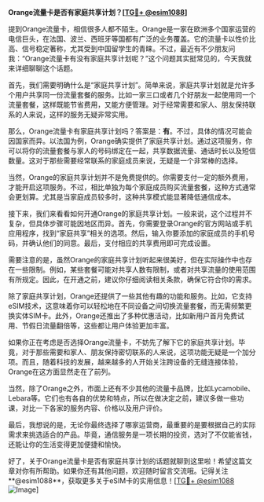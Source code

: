 **Orange流量卡是否有家庭共享计划？[[TG💪+ @esim1088](https://t.me/s/esim1088)]**

提到Orange流量卡，相信很多人都不陌生。Orange是一家在欧洲多个国家运营的电信巨头，在法国、波兰、西班牙等国都有广泛的业务覆盖。它的流量卡以性价比高、信号稳定著称，尤其受到中国留学生的青睐。不过，最近有不少朋友问我：“Orange流量卡有没有家庭共享计划呢？”这个问题其实挺常见的，今天我就来详细聊聊这个话题。

首先，我们需要明确什么是“家庭共享计划”。简单来说，家庭共享计划就是允许多个用户共享同一份流量套餐的服务。比如一家三口或者几个好朋友一起使用同一个流量套餐，这样既能节省费用，又能方便管理。对于经常需要和家人、朋友保持联系的人来说，这样的服务无疑非常实用。

那么，Orange流量卡有家庭共享计划吗？答案是：**有**。不过，具体的情况可能会因国家而异。以法国为例，Orange确实提供了家庭共享计划。通过这项服务，你可以将你的流量套餐与家人的号码绑定在一起，共享数据流量、通话时长以及短信数量。这对于那些需要经常联系的家庭成员来说，无疑是一个非常棒的选择。

当然，Orange的家庭共享计划并不是免费提供的。你需要支付一定的额外费用，才能开启这项服务。不过，相比单独为每个家庭成员购买流量套餐，这种方式通常会更划算。尤其是当家庭成员较多时，这种共享模式能显著降低通信成本。

接下来，我们来看看如何开通Orange的家庭共享计划。一般来说，这个过程并不复杂，但具体步骤可能因地区而异。首先，你需要登录Orange的官方网站或手机应用程序，找到“家庭共享”相关的选项。然后，输入你要添加的家庭成员的手机号码，并确认他们的同意。最后，支付相应的共享费用即可完成设置。

需要注意的是，虽然Orange的家庭共享计划听起来很美好，但在实际操作中也存在一些限制。例如，某些套餐可能对共享人数有限制，或者对共享流量的使用范围有所规定。因此，在开通之前，建议你仔细阅读相关条款，确保它符合你的需求。

除了家庭共享计划，Orange还提供了一些其他有趣的功能和服务。比如，它支持eSIM技术，这意味着你可以轻松地在不同设备之间切换流量套餐，而无需频繁更换实体SIM卡。此外，Orange还推出了多种优惠活动，比如新用户首月免费试用、节假日流量翻倍等，这些都让用户体验更加丰富。

如果你正在考虑是否选择Orange流量卡，不妨先了解下它的家庭共享计划。毕竟，对于那些需要和家人、朋友保持密切联系的人来说，这项功能无疑是一个加分项。而且，随着科技的发展，越来越多的人开始关注跨设备的无缝连接体验，Orange在这方面显然走在了前列。

当然，除了Orange之外，市面上还有不少其他的流量卡品牌，比如Lycamobile、Lebara等。它们也有各自的优势和特点，所以在做决定之前，建议多做一些功课，对比一下各家的服务内容、价格以及用户评价。

最后，我想说的是，无论你最终选择了哪家运营商，最重要的是要根据自己的实际需求来挑选适合的产品。毕竟，通信服务是一项长期的投资，选对了不仅能省钱，还能让你的生活变得更加便捷和愉快。

好了，关于Orange流量卡是否有家庭共享计划的话题就聊到这里啦！希望这篇文章对你有所帮助。如果你还有其他问题，欢迎随时留言交流哦。记得关注**@esim1088**，获取更多关于eSIM卡的实用信息！[[TG💪+ @esim1088](https://t.me/s/esim1088) ![Image](https://i.postimg.cc/4NQfJmqS/Snipaste-2025-05-13-00-14-12.png)]